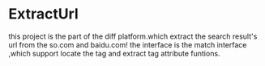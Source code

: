 ExtractUrl
==========
this project is the part of the diff platform.which extract the search result's url from the so.com and baidu.com!
the interface is the match interface ,which support locate the tag and extract tag attribute funtions.
